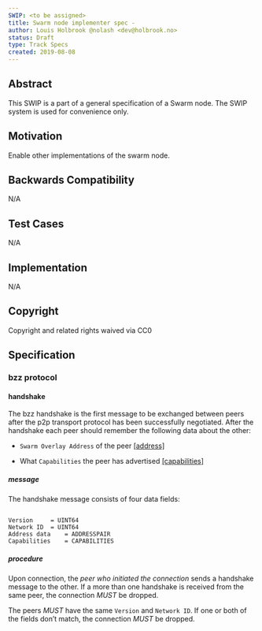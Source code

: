 ```yaml
---
SWIP: <to be assigned>
title: Swarm node implementer spec - 
author: Louis Holbrook @nolash <dev@holbrook.no>
status: Draft
type: Track Specs
created: 2019-08-08
---
```


## Abstract

This SWIP is a part of a general specification of a Swarm node. The SWIP system is used for convenience only.

## Motivation

Enable other implementations of the swarm node.

## Backwards Compatibility

N/A

## Test Cases

N/A

## Implementation

N/A

## Copyright

Copyright and related rights waived via CC0

## Specification

### bzz protocol

#### handshake

The bzz handshake is the first message to be exchanged between peers
after the p2p transport protocol has been successfully negotiated. After
the handshake each peer should remember the following data about the
other:

  - `Swarm Overlay Address` of the peer [\[address\]](#address)

  - What `Capabilities` the peer has advertised
    [\[capabilities\]](#capabilities)

##### message

The handshake message consists of four data fields:

``` 

Version     = UINT64
Network ID  = UINT64
Address data    = ADDRESSPAIR
Capabilities    = CAPABILITIES
```

##### procedure

Upon connection, the *peer who initiated the connection* sends a
handshake message to the other. If a more than one handshake is received
from the same peer, the connection *MUST* be dropped.

The peers *MUST* have the same `Version` and `Network ID`. If one or
both of the fields don’t match, the connection *MUST* be dropped.
